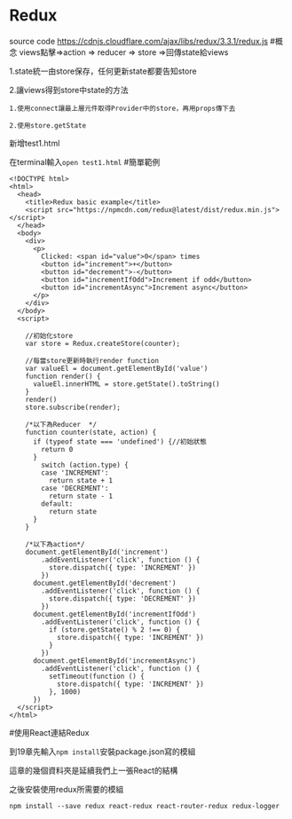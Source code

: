 # Redux
source code
https://cdnjs.cloudflare.com/ajax/libs/redux/3.3.1/redux.js
#概念
views點擊=>action => reducer => store =>回傳state給views

1.state統一由store保存，任何更新state都要告知store

2.讓views得到store中state的方法
```
1.使用connect讓最上層元件取得Provider中的store，再用props傳下去

2.使用store.getState
```

新增test1.html

在terminal輸入`open test1.html`
#簡單範例
```
<!DOCTYPE html>
<html>
  <head>
    <title>Redux basic example</title>
    <script src="https://npmcdn.com/redux@latest/dist/redux.min.js"></script>
  </head>
  <body>
    <div>
      <p>
        Clicked: <span id="value">0</span> times
        <button id="increment">+</button>
        <button id="decrement">-</button>
        <button id="incrementIfOdd">Increment if odd</button>
        <button id="incrementAsync">Increment async</button>
      </p>
    </div>
  </body>
  <script>

    //初始化store
    var store = Redux.createStore(counter);

    //每當store更新時執行render function
    var valueEl = document.getElementById('value')
    function render() {
      valueEl.innerHTML = store.getState().toString()
    }
    render()
    store.subscribe(render);

    /*以下為Reducer  */
    function counter(state, action) {
      if (typeof state === 'undefined') {//初始狀態
        return 0
      }
        switch (action.type) {
        case 'INCREMENT':
          return state + 1
        case 'DECREMENT':
          return state - 1
        default:
          return state
      }
    }

    /*以下為action*/
    document.getElementById('increment')
        .addEventListener('click', function () {
          store.dispatch({ type: 'INCREMENT' })
        })
      document.getElementById('decrement')
        .addEventListener('click', function () {
          store.dispatch({ type: 'DECREMENT' })
        })
      document.getElementById('incrementIfOdd')
        .addEventListener('click', function () {
          if (store.getState() % 2 !== 0) {
            store.dispatch({ type: 'INCREMENT' })
          }
        })
      document.getElementById('incrementAsync')
        .addEventListener('click', function () {
          setTimeout(function () {
            store.dispatch({ type: 'INCREMENT' })
          }, 1000)
      })
  </script>
</html>
```

#使用React連結Redux

到19章先輸入`npm install`安裝package.json寫的模組


這章的幾個資料夾是延續我們上一張React的結構

之後安裝使用redux所需要的模組
```
npm install --save redux react-redux react-router-redux redux-logger
```
